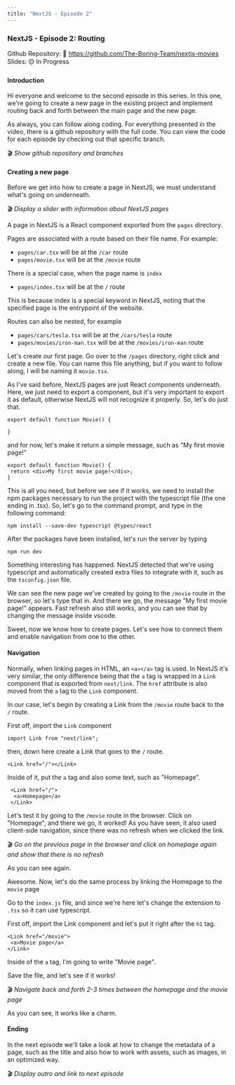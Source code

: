 ```yaml
---
title: "NextJS - Episode 2"
---
```

### NextJS - Episode 2: Routing
Github Repository: 📂 https://github.com/The-Boring-Team/nextjs-movies
Slides: 🟡 In Progress

#### Introduction
Hi everyone and welcome to the second episode in this series. In this one, we're going to create a new page in the existing project and implement routing back and forth between the main page and the new page. 

As always, you can follow along coding. For everything presented in the video, there is a github repository with the full code. You can view the code for each episode by checking out that specific branch.

🎬 *Show github repository and branches*

#### Creating a new page
Before we get into how to create a page in NextJS, we must understand what's going on underneath.

🎬 *Display a slider with information about NextJS pages*

A page in NextJS is a React component exported from the `pages` directory.

Pages are associated with a route based on their file name. For example:
- `pages/car.tsx` will be at the `/car` route
- `pages/movie.tsx` will be at the `/movie` route

There is a special case, when the page name is `index`
- `pages/index.tsx` will be at the `/` route

This is because index is a special keyword in NextJS, noting that the specified page is the entrypoint of the website.

Routes can also be nested, for example
- `pages/cars/tesla.tsx` will be at the `/cars/tesla` route
- `pages/movies/iron-man.tsx` will be at the `/movies/iron-man` route

Let's create our first page. Go over to the `/pages` directory, right click and create a new file. You can name this file anything, but if you want to follow along, I will be naming it `movie.tsx`.

As I've said before, NextJS pages are just React components underneath. Here, we just need to export a component, but it's very important to export it as default, otherwise NextJS will not recognize it properly. So, let's do just that.

```movie.tsx
export default function Movie() {

}
```

and for now, let's make it return a simple message, such as "My first movie page!"

```movie.tsx
export default function Movie() {
 return <div>My first movie page!</div>;
}
```

This is all you need, but before we see if it works, we need to install the npm packages necessary to run the project with the typescript file (the one ending in .tsx). So, let's go to the command prompt, and type in the following command:

```
npm install --save-dev typescript @types/react
```

After the packages have been installed, let's run the server by typing

```
npm run dev
```

Something interesting has happened. NextJS detected that we're using typescript and automatically created extra files to integrate with it, such as the `tsconfig.json` file.

We can see the new page we've created by going to the `/movie` route in the browser, so let's type that in. And there we go, the message "My first movie page!" appears. Fast refresh also still works, and you can see that by changing the message inside vscode.

Sweet, now we know how to create pages. Let's see how to connect them and enable navigation from one to the other.

#### Navigation
Normally, when linking pages in HTML, an `<a></a>` tag is used. In NextJS it's very similar, the only difference being that the `a` tag is wrapped in a `Link` component that is exported from `next/link`. The `href` attribute is also moved from the `a` tag to the `Link` component.

In our case, let's begin by creating a Link from the `/movie` route back to the `/` route.

First off, import the `Link` component

```movie.tsx
import Link from "next/link";
```

then, down here create a Link that goes to the `/` route.

```movie.tsx
<Link href="/"></Link>
```

Inside of it, put the `a` tag and also some text, such as "Homepage".

```movie.tsx
 <Link href="/">
  <a>Homepage</a>
 </Link>
```

Let's test it by going to the `/movie` route in the browser. Click on "Homepage", and there we go, it worked! As you have seen, it also used client-side navigation, since there was no refresh when we clicked the link.

🎬 *Go on the previous page in the browser and click on homepage again and show that there is no refresh*

As you can see again.

Awesome. Now, let's do the same process by linking the Homepage to the `movie` page

Go to the `index.js` file, and since we're here let's change the extension to `.tsx` so it can use typescript.

First off, import the Link component and let's put it right after the `h1` tag.

```index.tsx
<Link href="/movie">
 <a>Movie page</a>
</Link>
```

Inside of the `a` tag, I'm going to write "Movie page". 

Save the file, and let's see if it works!

🎬 *Navigate back and forth 2-3 times between the homepage and the movie page*

As you can see, it works like a charm.

#### Ending
In the next episode we'll take a look at how to change the metadata of a page, such as the title and also how to work with assets, such as images, in an optimized way. 

🎬 *Display outro and link to next episode*